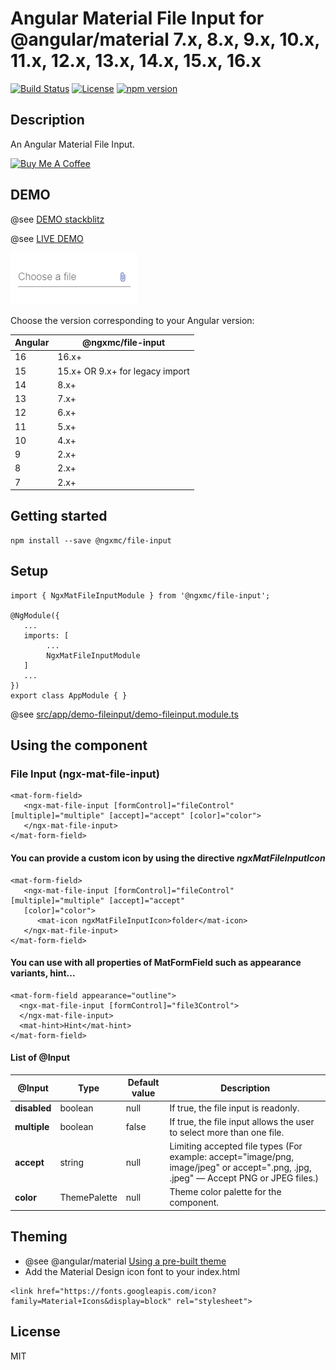 # Angular Material File Input for @angular/material 7.x, 8.x, 9.x, 10.x, 11.x, 12.x, 13.x, 14.x, 15.x, 16.x

[![Build Status](https://travis-ci.com/h2qutc/angular-material-components.svg?branch=master)](https://travis-ci.com/h2qutc/angular-material-components)
[![License](https://img.shields.io/npm/l/angular-material-components.svg)](https://www.npmjs.com/package/angular-material-components)
[![npm version](https://badge.fury.io/js/%40angular-material-components%2Ffile-input.svg)](https://www.npmjs.com/package/@ngxmc/file-input)

## Description

An Angular Material File Input.

<a href="https://www.buymeacoffee.com/h2qutc" target="_blank"><img src="https://cdn.buymeacoffee.com/buttons/v2/default-yellow.png" alt="Buy Me A Coffee" style="height: 60px !important;width: 217px !important;" ></a>

## DEMO

@see [DEMO stackblitz](https://stackblitz.com/edit/demo-ngx-mat-file-input)

@see [LIVE DEMO](https://h2qutc.github.io/angular-material-components/)

![Alt Text](demo_file_input.png)

Choose the version corresponding to your Angular version:

| Angular | @ngxmc/file-input               |
| ------- | ------------------------------- |
| 16      | 16.x+                           |
| 15      | 15.x+ OR 9.x+ for legacy import |
| 14      | 8.x+                            |
| 13      | 7.x+                            |
| 12      | 6.x+                            |
| 11      | 5.x+                            |
| 10      | 4.x+                            |
| 9       | 2.x+                            |
| 8       | 2.x+                            |
| 7       | 2.x+                            |

## Getting started

```
npm install --save @ngxmc/file-input
```

## Setup

```
import { NgxMatFileInputModule } from '@ngxmc/file-input';

@NgModule({
   ...
   imports: [
        ...
        NgxMatFileInputModule
   ]
   ...
})
export class AppModule { }
```

@see
[src/app/demo-fileinput/demo-fileinput.module.ts](src/app/demo-fileinput/demo-fileinput.module.ts)

## Using the component

### File Input (ngx-mat-file-input)

```
<mat-form-field>
   <ngx-mat-file-input [formControl]="fileControl" [multiple]="multiple" [accept]="accept" [color]="color">
   </ngx-mat-file-input>
</mat-form-field>
```

#### You can provide a custom icon by using the directive _ngxMatFileInputIcon_

```
<mat-form-field>
   <ngx-mat-file-input [formControl]="fileControl" [multiple]="multiple" [accept]="accept"
   [color]="color">
      <mat-icon ngxMatFileInputIcon>folder</mat-icon>
   </ngx-mat-file-input>
</mat-form-field>
```

#### You can use with all properties of MatFormField such as appearance variants, hint...

```
<mat-form-field appearance="outline">
  <ngx-mat-file-input [formControl]="file3Control">
  </ngx-mat-file-input>
  <mat-hint>Hint</mat-hint>
</mat-form-field>
```

#### List of @Input

| @Input       | Type         | Default value | Description                                                                                                                          |
| ------------ | ------------ | ------------- | ------------------------------------------------------------------------------------------------------------------------------------ |
| **disabled** | boolean      | null          | If true, the file input is readonly.                                                                                                 |
| **multiple** | boolean      | false         | If true, the file input allows the user to select more than one file.                                                                |
| **accept**   | string       | null          | Limiting accepted file types (For example: accept="image/png, image/jpeg" or accept=".png, .jpg, .jpeg" — Accept PNG or JPEG files.) |
| **color**    | ThemePalette | null          | Theme color palette for the component.                                                                                               |

## Theming

- @see @angular/material
  [Using a pre-built theme](https://material.angular.io/guide/theming#using-a-pre-built-theme)
- Add the Material Design icon font to your index.html

```
<link href="https://fonts.googleapis.com/icon?family=Material+Icons&display=block" rel="stylesheet">
```

## License

MIT
